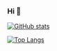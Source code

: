 ### Hi 👋


[![GitHub stats](https://github-readme-stats.vercel.app/api?username=quentinmadura&theme=dracula)]()

[![Top Langs](https://github-readme-stats.vercel.app/api/top-langs/?username=quentinmadura&layout=compact&theme=dracula)]()

